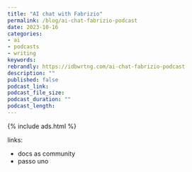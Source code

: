```yaml
---
title: "AI chat with Fabrizio"
permalink: /blog/ai-chat-fabrizio-podcast
date: 2023-10-16
categories:
- ai
- podcasts
- writing
keywords: 
rebrandly: https://idbwrtng.com/ai-chat-fabrizio-podcast
description: ""
published: false
podcast_link: 
podcast_file_size: 
podcast_duration: ""
podcast_length: 
---
```


{% include ads.html %}

links: 
* docs as community
* passo uno

